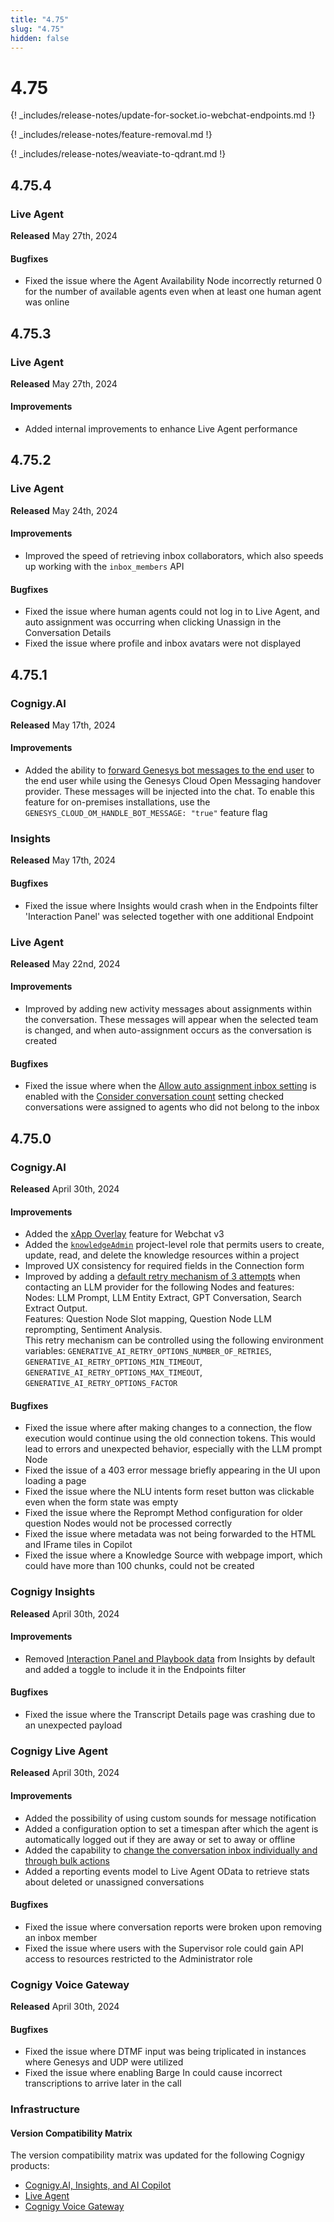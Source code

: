 ```yaml
---
title: "4.75"
slug: "4.75"
hidden: false
---
```


# 4.75

{! _includes/release-notes/update-for-socket.io-webchat-endpoints.md !}

{! _includes/release-notes/feature-removal.md !}

{! _includes/release-notes/weaviate-to-qdrant.md !}

## 4.75.4

### Live Agent

**Released** May 27th, 2024

#### Bugfixes

- Fixed the issue where the Agent Availability Node incorrectly returned 0 for the number of available agents even when at least one human agent was online

## 4.75.3

### Live Agent

**Released** May 27th, 2024

#### Improvements

- Added internal improvements to enhance Live Agent performance

## 4.75.2

### Live Agent

**Released** May 24th, 2024

#### Improvements

- Improved the speed of retrieving inbox collaborators, which also speeds up working with the `inbox_members` API

#### Bugfixes

- Fixed the issue where human agents could not log in to Live Agent, and auto assignment was occurring when clicking Unassign in the Conversation Details
- Fixed the issue where profile and inbox avatars were not displayed

## 4.75.1

### Cognigy.AI

**Released** May 17th, 2024

#### Improvements

- Added the ability to [forward Genesys bot messages to the end user](../ai/escalate/handover-reference/genesys-cloud-open-messaging.md) to the end user while using the Genesys Cloud Open Messaging handover provider. These messages will be injected into the chat. To enable this feature for on-premises installations, use the `GENESYS_CLOUD_OM_HANDLE_BOT_MESSAGE: "true"` feature flag

### Insights

**Released** May 17th, 2024

#### Bugfixes

- Fixed the issue where Insights would crash when in the Endpoints filter 'Interaction Panel' was selected together with one additional Endpoint

### Live Agent

**Released** May 22nd, 2024

#### Improvements

- Improved by adding new activity messages about assignments within the conversation. These messages will appear when the selected team is changed, and when auto-assignment occurs as the conversation is created

#### Bugfixes

- Fixed the issue where when the [Allow auto assignment inbox setting](https://docs.cognigy.com/live-agent/conversation/conversation-routing/automatic-mode/#automatic-assignment) is enabled with the [Consider conversation count](https://docs.cognigy.com/live-agent/conversation/conversation-routing/automatic-mode/#additional-automatic-assignment-parameters) setting checked conversations were assigned to agents who did not belong to the inbox

## 4.75.0

### Cognigy.AI

**Released** April 30th, 2024

#### Improvements

- Added the [xApp Overlay](../xApps/build/overlay.md) feature for Webchat v3
- Added the [`knowledgeAdmin`](../ai/administer/access/members.md#project-roles) project-level role that permits users to create, update, read, and delete the knowledge resources within a project
- Improved UX consistency for required fields in the Connection form
- Improved by adding a [default retry mechanism of 3 attempts](../ai/empower/llms.md#retry-mechanism) when contacting an LLM provider for the following Nodes and features:<br>
  Nodes: LLM Prompt, LLM Entity Extract, GPT Conversation, Search Extract Output.<br>
  Features: Question Node Slot mapping, Question Node LLM reprompting, Sentiment Analysis.<br>
  This retry mechanism can be controlled using the following environment variables: `GENERATIVE_AI_RETRY_OPTIONS_NUMBER_OF_RETRIES`, `GENERATIVE_AI_RETRY_OPTIONS_MIN_TIMEOUT`, `GENERATIVE_AI_RETRY_OPTIONS_MAX_TIMEOUT`, `GENERATIVE_AI_RETRY_OPTIONS_FACTOR`

#### Bugfixes

- Fixed the issue where after making changes to a connection, the flow execution would continue using the old connection tokens. This would lead to errors and unexpected behavior, especially with the LLM prompt Node
- Fixed the issue of a 403 error message briefly appearing in the UI upon loading a page
- Fixed the issue where the NLU intents form reset button was clickable even when the form state was empty
- Fixed the issue where the Reprompt Method configuration for older question Nodes would not be processed correctly
- Fixed the issue where metadata was not being forwarded to the HTML and IFrame tiles in Copilot
- Fixed the issue where a Knowledge Source with webpage import, which could have more than 100 chunks, could not be created

### Cognigy Insights

**Released** April 30th, 2024

#### Improvements

- Removed [Interaction Panel and Playbook data](../insights/global-filters.md) from Insights by default and added a toggle to include it in the Endpoints filter

#### Bugfixes

- Fixed the issue where the Transcript Details page was crashing due to an unexpected payload

### Cognigy Live Agent

**Released** April 30th, 2024

#### Improvements

- Added the possibility of using custom sounds for message notification
- Added a configuration option to set a timespan after which the agent is automatically logged out if they are away or set to away or offline
- Added the capability to [change the conversation inbox individually and through bulk actions](../live-agent/conversation/assign-conversations.md#change-inboxes)
- Added a reporting events model to Live Agent OData to retrieve stats about deleted or unassigned conversations

#### Bugfixes

- Fixed the issue where conversation reports were broken upon removing an inbox member
- Fixed the issue where users with the Supervisor role could gain API access to resources restricted to the Administrator role

### Cognigy Voice Gateway

**Released** April 30th, 2024

#### Bugfixes

- Fixed the issue where DTMF input was being triplicated in instances where Genesys and UDP were utilized
- Fixed the issue where enabling Barge In could cause incorrect transcriptions to arrive later in the call

### Infrastructure

#### Version Compatibility Matrix

The version compatibility matrix was updated for the following Cognigy products:

- [Cognigy.AI, Insights, and AI Copilot](../ai/installation/version-compatibility-matrix.md)
- [Live Agent](../live-agent/installation/deployment/version-compatibility-matrix.md)
- [Cognigy Voice Gateway](../voice-gateway/installation/version-compatibility-matrix.md)
